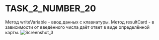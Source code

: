 # TASK_2_NUMBER_20
Метод writeVariable - ввод данных с клавиатуры.
Метод resultCard - в зависимости от введённого числа даёт ответ в виде определённой карты.
![Screenshot_3](https://user-images.githubusercontent.com/90616140/139054252-e3d8fe5f-8160-4af5-8a20-64df5f8e0315.png)
